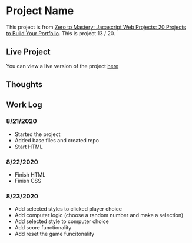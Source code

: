 # Project Name

This project is from [Zero to Mastery: Jacascript Web Projects: 20 Projects to Build Your Portfolio](https://academy.zerotomastery.io/p/javascript-projects).
This is project 13 / 20.

## Live Project

You can view a live version of the project [here]()

## Thoughts

## Work Log

### 8/21/2020

- Started the project
- Added base files and created repo
- Start HTML

### 8/22/2020

- Finish HTML
- Finish CSS

### 8/23/2020

- Add selected styles to clicked player choice
- Add computer logic (choose a random number and make a selection)
- Add selected style to computer choice
- Add score functionality
- Add reset the game funcitonality
